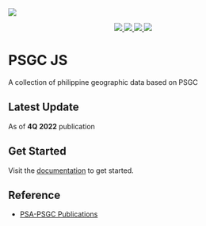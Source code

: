 <img src="https://banners.beyondco.de/PSGC-JS.png?theme=light&packageManager=npm+install&packageName=%40ageesea%2Fpsgc-js&pattern=architect&style=style_1&description=A+collection+of+philippine+geographic+data+based+on+PSGC&md=1&showWatermark=0&fontSize=100px&images=location-marker">

<p align="center">
  <a href="LICENSE.md" >
    <img src="https://img.shields.io/npm/l/@ageesea/psgc-js"/>
  </a>
  <a href="#">
    <img src="https://img.shields.io/npm/v/@ageesea/psgc-js"/>
  </a>
  <a href="https://github.com/anthonygacis/psgc-js/actions/workflows/test.yml">
    <img src="https://img.shields.io/github/actions/workflow/status/anthonygacis/psgc-js/test.yml?label=tests"/>
  </a>
  <a href="https://www.npmjs.com/package/@ageesea/psgc-js">
    <img src="https://img.shields.io/npm/dt/@ageesea/psgc-js"/>
  </a>
</p>

# PSGC JS

A collection of philippine geographic data based on PSGC

## Latest Update

As of **4Q 2022** publication

## Get Started

Visit the <a href="https://psgc-js.vercel.app" target="_blank">documentation</a> to get started.

## Reference

- [PSA-PSGC Publications](https://psa.gov.ph/classification/psgc/)
